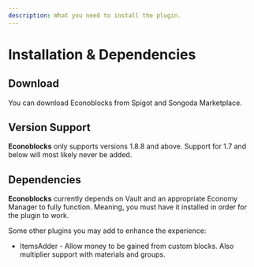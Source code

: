 ```yaml
---
description: What you need to install the plugin.
---
```


# Installation & Dependencies

## Download

You can download Econoblocks from Spigot and Songoda Marketplace.

## Version Support

**Econoblocks** only supports versions 1.8.8 and above. Support for 1.7 and below will most likely never be added.

## Dependencies

**Econoblocks** currently depends on Vault and an appropriate Economy Manager to fully function. Meaning, you must have it installed in order for the plugin to work.

Some other plugins you may add to enhance the experience:

* ItemsAdder - Allow money to be gained from custom blocks. Also multiplier support with materials and groups.
